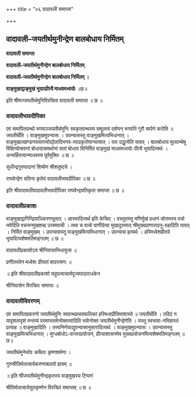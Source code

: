 +++
title = "०६ वादावली समाप्ता"

+++


## वादावली–जयतीर्थमुनीन्द्रेण बालबोधाय निर्मितम्

**वादावली समाप्ता**

**वादावली–जयतीर्थमुनीन्द्रेण बालबोधाय निर्मितम्**

**वादावली–जयतीर्थमुनीन्द्रेण बालबोधाय निर्मितम् ।**

**वाङ्मुखाद्वाङ्मुखं भूयात्प्रीत्यै माधवमध्वयोः** ॥छ॥

इति श्रीमज्जयतीर्थमुनिविरचिता वादावली समाप्ता ॥ छ ॥

### **वादावलीभावदीपिका**

एवं समापितग्रन्थो भगवाञ्जयतीर्थमुनिः स्वकृतग्रन्थस्य समूलत्वं दर्शयन् भगवति गुरौ चार्पणं करोति ॥ जयतीर्थेति । वाङ्मुखमुपन्यासः । उपन्यासस्तु वाङ्मुखमित्यभिधानात् । वाङ्मुखात्खण्डनत्रयतत्त्वोद्योतादिभगव-त्पादकृतोपान्यासात् । तत उद्धृत्येति यावत् । बालबोधाय मूलग्रन्थेषु विक्षिप्योक्तानां बोधायासमर्थानां सतां बोधाय विनिर्मितं वाङ्मुखं माधवमध्वयोः पीत्यै भूयादित्यर्थः । अभ्यर्हितत्वान्माधवस्य पूर्वमुक्तिः ॥ छ ॥

सुधीन्द्रगुरुपादानां शिष्येण श्रीशतुष्टये ।

राघवेन्द्रेण यतिना कृतेयं वादावलीभावदीपिका ॥ छ ॥

इति श्रीवादावलीवादावलीभावदीपिका राघवेन्द्रयतिकृता समाप्ता ॥ छ ॥

### **वादावलीप्रकाशः**

वाङ्मुखाद्वागिन्द्रियाधिकरणभूतात् । आस्यादित्यर्थ इति केचित् । वस्तुतस्तु मणिर्मुखं प्रधानं चोत्तमस्य वचो भवेदिति वचनान्मुखशब्द उत्तमवाची । तथा च वाचो वाणीदेव्या मुखादुत्तमात् श्रीमुख्यप्राणात्तदनु-ग्रहादिति यावत् । निर्मितं वाङ्मुखम् । उपन्यासस्तु वाङ्मुखमित्यभिधानात् । उपन्यास इत्यर्थः । हरिमध्वेशप्रीतये भूयादित्यशेषमतिमङ्गलम् ॥ छ ॥

वादावलीप्रकाशोऽयं श्रीनिवासाभिधायुजा ॥

प्रणीतस्तेन मध्वेशः प्रीयतां बादरायणः ॥

॥ इति श्रीवादावलीप्रकाशो यदुपत्याचार्यपूज्यपादाराधकेन

श्रीनिवासेन विरचितः समाप्तः ॥

### **वादावलीविवरणम्**

एवं समापितप्रकरणो जयतीर्थमुनिः स्वग्रन्थप्रचयफलिकां हरिमध्वप्रीतिमाशास्ते ॥ जयतीर्थेति । तदिदं न यादृशतादृशं मन्तव्यं परमाप्ततमेनोक्तत्वादिति भावेनोक्तं जयतीर्थमुनीन्द्रेणेति । यस्तु स्वभावा-नभिज्ञस्तं प्रत्याह ॥ वाङ्मुखादिति । तत्त्वनिर्णयाद्युपन्यासानुसारादित्यर्थः । वाङ्मुखमुपन्यासः । उपन्यासस्तु वाङ्मुखमित्यभिधानात् । मुग्धबोधोऽ-वान्तरप्रयोजनं, प्रीत्याशासनमेव मुख्यप्रयोजनमित्यशेषमतिमङ्गलम् ॥छ॥

जयतीर्थमुनेर्भावः कथितः कृष्णशर्मणा ।

गुरुश्रीतिर्मलाचार्यकरुणाबलतो ह्ययम् ॥

॥ इति श्रीजयतीर्थमुनीन्द्रकृतस्य वाङ्मुखस्य टिप्पणं

श्रीतिर्मलाचार्यसुतकृष्णेन विरचितं समाप्तम् ॥ छ ॥

